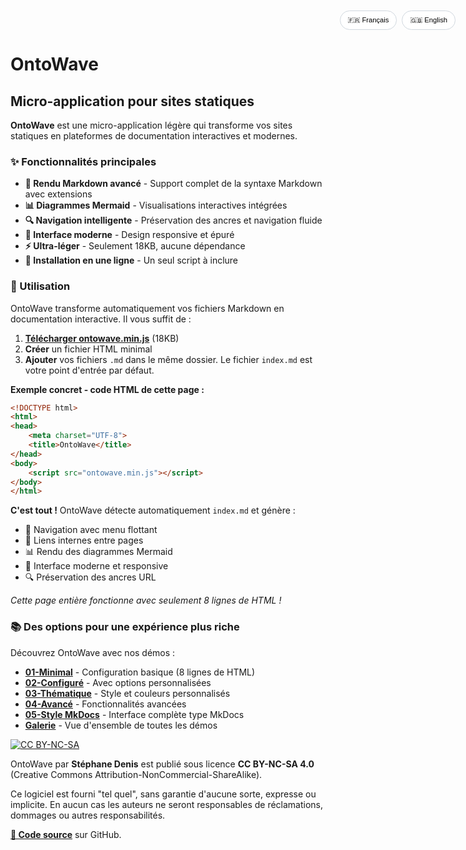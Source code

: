 # OntoWave

<div class="lang-toggle">
    <button onclick="toggleLang('fr')" id="btn-fr">🇫🇷 Français</button>
    <button onclick="toggleLang('en')" id="btn-en">🇬🇧 English</button>
</div>

<div id="lang-fr" class="lang-content">

## Micro-application pour sites statiques

**OntoWave** est une micro-application légère qui transforme vos sites statiques en plateformes de documentation interactives et modernes.

### ✨ Fonctionnalités principales

- **📝 Rendu Markdown avancé** - Support complet de la syntaxe Markdown avec extensions
- **📊 Diagrammes Mermaid** - Visualisations interactives intégrées
- **🔍 Navigation intelligente** - Préservation des ancres et navigation fluide
- **🎨 Interface moderne** - Design responsive et épuré
- **⚡ Ultra-léger** - Seulement 18KB, aucune dépendance
- **🚀 Installation en une ligne** - Un seul script à inclure

### 🎯 Utilisation

OntoWave transforme automatiquement vos fichiers Markdown en documentation interactive. Il vous suffit de :

1. **[Télécharger ontowave.min.js](ontowave.min.js)** (18KB)
2. **Créer** un fichier HTML minimal  
3. **Ajouter** vos fichiers `.md` dans le même dossier. Le fichier `index.md` est votre point d'entrée par défaut.

**Exemple concret - code HTML de cette page :**

```html
<!DOCTYPE html>
<html>
<head>
    <meta charset="UTF-8">
    <title>OntoWave</title>
</head>
<body>
    <script src="ontowave.min.js"></script>
</body>
</html>
```

**C'est tout !** OntoWave détecte automatiquement `index.md` et génère :
- 📝 Navigation avec menu flottant
- 🔗 Liens internes entre pages  
- 📊 Rendu des diagrammes Mermaid
- 🎨 Interface moderne et responsive
- 🔍 Préservation des ancres URL

*Cette page entière fonctionne avec seulement 8 lignes de HTML !*

### 📚 Des options pour une expérience plus riche

Découvrez OntoWave avec nos démos :

- [**01-Minimal**](01-minimal.html) - Configuration basique (8 lignes de HTML)
- [**02-Configuré**](02-basic-config.html) - Avec options personnalisées
- [**03-Thématique**](03-dark-theme.html) - Style et couleurs personnalisés
- [**04-Avancé**](04-advanced-config.html) - Fonctionnalités avancées
- [**05-Style MkDocs**](05-mkdocs-style.html) - Interface complète type MkDocs
- [**Galerie**](gallery.html) - Vue d'ensemble de toutes les démos

[![CC BY-NC-SA](https://licensebuttons.net/l/by-nc-sa/4.0/88x31.png)](https://creativecommons.org/licenses/by-nc-sa/4.0/)

OntoWave par **Stéphane Denis** est publié sous licence **CC BY-NC-SA 4.0** (Creative Commons Attribution-NonCommercial-ShareAlike).

Ce logiciel est fourni "tel quel", sans garantie d'aucune sorte, expresse ou implicite. En aucun cas les auteurs ne seront responsables de réclamations, dommages ou autres responsabilités.

**[📁 Code source](https://github.com/stephanedenis/OntoWave)** sur GitHub.

</div>

<div id="lang-en" class="lang-content" style="display: none;">

## Micro-application for static sites

**OntoWave** is a lightweight micro-application that transforms your static sites into interactive and modern documentation platforms.

### ✨ Key Features

- **📝 Advanced Markdown rendering** - Full Markdown syntax support with extensions
- **📊 Mermaid diagrams** - Integrated interactive visualizations
- **🔍 Smart navigation** - Anchor preservation and smooth navigation
- **🎨 Modern interface** - Responsive and clean design
- **⚡ Ultra-lightweight** - Only 18KB, zero dependencies
- **🚀 One-line installation** - Single script include

### 🎯 Usage

OntoWave automatically transforms your Markdown files into interactive documentation. Just:

1. **Download** the `ontowave.min.js` file (18KB)
2. **Create** a minimal HTML file  
3. **Add** your `.md` files in the same folder. The `index.md` file is your default entry point.

**Real example - HTML code of this page:**

```html
<!DOCTYPE html>
<html>
<head>
    <meta charset="UTF-8">
    <title>OntoWave</title>
</head>
<body>
    <script src="ontowave.min.js"></script>
</body>
</html>
```

**That's it!** OntoWave automatically detects `index.md` and generates:
- 📝 Navigation with floating menu
- 🔗 Internal links between pages
- 📊 Mermaid diagrams rendering
- 🎨 Modern responsive interface
- 🔍 URL anchor preservation

*This entire page works with only 8 lines of HTML!*

### 📚 Progressive Examples

Discover OntoWave with our demos:

- [**01-Minimal**](01-minimal.html) - Basic setup (8 lines of HTML)
- [**02-Configured**](02-basic-config.html) - With custom options
- [**03-Themed**](03-dark-theme.html) - Custom styles and colors
- [**04-Advanced**](04-advanced-config.html) - Advanced features
- [**05-MkDocs Style**](05-mkdocs-style.html) - Complete MkDocs-like interface
- [**Gallery**](gallery.html) - Overview of all demos

### 📦 Download

OntoWave is available for static sites:

- **[📥 Download ontowave.min.js](ontowave.min.js)** (18KB) - Single file to include
- **[📁 Download complete dist folder](dist.tar.gz)** (10KB) - JS and minified versions

*For static sites, just download `ontowave.min.js` and include it in your HTML.*

### 📝 License

[![CC BY-NC-SA](https://licensebuttons.net/l/by-nc-sa/4.0/88x31.png)](https://creativecommons.org/licenses/by-nc-sa/4.0/)

OntoWave is released under **CC BY-NC-SA 4.0** (Creative Commons Attribution-NonCommercial-ShareAlike) license.

**MIT Disclaimer:** This software is provided "as is", without warranty of any kind, express or implied. In no event shall the authors be liable for any claim, damages or other liability.

**[📁 Source code](https://github.com/stephanedenis/OntoWave)** on GitHub.

</div>

<style>
.lang-toggle {
    position: absolute;
    top: 20px;
    right: 20px;
    z-index: 999;
    display: flex;
    gap: 8px;
}

.lang-toggle button {
    padding: 8px 12px;
    border: 1px solid #d0d7de;
    border-radius: 20px;
    background: rgba(255, 255, 255, 0.95);
    backdrop-filter: blur(10px);
    cursor: pointer;
    font-size: 0.8em;
    transition: all 0.2s ease;
}

.lang-toggle button:hover {
    background: #f8f9fa;
    transform: translateY(-1px);
}

.lang-toggle button.active {
    background: #0969da;
    color: white;
    border-color: #0969da;
}

.lang-content {
    transition: opacity 0.3s ease;
}
</style>

<script>
// Détection automatique de la langue du navigateur
function detectLanguage() {
    const userLang = navigator.language || navigator.userLanguage;
    return userLang.startsWith('fr') ? 'fr' : 'en';
}

// Fonction pour changer de langue
function toggleLang(lang) {
    // Masquer tous les contenus
    document.querySelectorAll('.lang-content').forEach(el => {
        el.style.display = 'none';
    });
    
    // Afficher le contenu de la langue sélectionnée
    document.getElementById('lang-' + lang).style.display = 'block';
    
    // Mettre à jour les boutons
    document.querySelectorAll('.lang-toggle button').forEach(btn => {
        btn.classList.remove('active');
    });
    document.getElementById('btn-' + lang).classList.add('active');
    
    // Sauvegarder la préférence
    localStorage.setItem('ontowave-lang', lang);
}

// Initialisation au chargement
document.addEventListener('DOMContentLoaded', function() {
    // Récupérer la langue sauvegardée ou détecter automatiquement
    const savedLang = localStorage.getItem('ontowave-lang');
    const lang = savedLang || detectLanguage();
    
    // Appliquer la langue
    toggleLang(lang);
});
</script>
